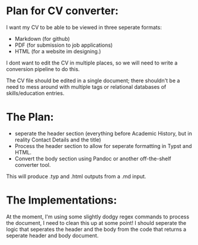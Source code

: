 # Plan for CV converter:
I want my CV to be able to be viewed in three seperate formats:
- Markdown (for github)
- PDF (for submission to job applications)
- HTML (for a website im designing.)

I dont want to edit the CV in multiple places, so we will need to write a conversion pipeline to do this.

The CV file should be edited in a single document; there shouldn't be a need to  mess around with multiple tags or relational databases of skills/education entries.

# The Plan:
+ seperate the header section (everything before Academic History, but in reality Contact Details and the title)
+ Process the header section to allow for seperate formatting in Typst and HTML.
+ Convert the body section using Pandoc or another off-the-shelf converter tool.

This will produce .typ and .html outputs from a .md input.

# The Implementations:
At the moment, I'm using some slightly dodgy regex commands to process the document, I need to clean this up at some point! I should seperate the logic that seperates the header and the body from the code that returns a seperate header and body document. 

